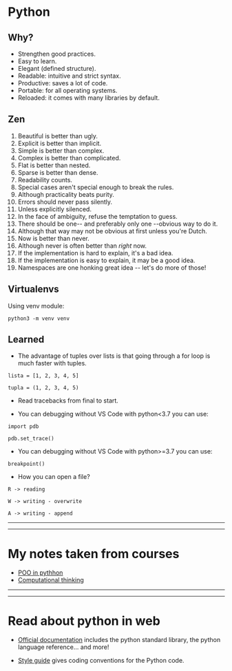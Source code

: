 # Python

## Why?

- Strengthen good practices.
- Easy to learn.
- Elegant (defined structure).
- Readable: intuitive and strict syntax.
- Productive: saves a lot of code.
- Portable: for all operating systems.
- Reloaded: it comes with many libraries by default.

## Zen

1. Beautiful is better than ugly.
2. Explicit is better than implicit.
3. Simple is better than complex.
4. Complex is better than complicated.
5. Flat is better than nested.
6. Sparse is better than dense.
7. Readability counts.
8. Special cases aren't special enough to break the rules.
9. Although practicality beats purity.
10. Errors should never pass silently.
11. Unless explicitly silenced.
12. In the face of ambiguity, refuse the temptation to guess.
13. There should be one-- and preferably only one --obvious way to do it.
14. Although that way may not be obvious at first unless you're Dutch.
15. Now is better than never.
16. Although never is often better than *right* now.
17. If the implementation is hard to explain, it's a bad idea.
18. If the implementation is easy to explain, it may be a good idea.
19. Namespaces are one honking great idea -- let's do more of those!

## Virtualenvs

Using venv module:

    python3 -m venv venv

## Learned

- The advantage of tuples over lists is that going through a for loop is much faster with tuples.

`lista = [1, 2, 3, 4, 5]`

`tupla = (1, 2, 3, 4, 5)`

- Read tracebacks from final to start.

- You can debugging without VS Code with python<3.7 you can use:

`import pdb`

`pdb.set_trace()`

- You can debugging without VS Code with python>=3.7 you can use:

`breakpoint()`

- How you can open a file?

`R -> reading`

`W -> writing - overwrite`

`A -> writing - append`

---
---
# My notes taken from courses

- [POO in pythhon](https://github.com/dcarolinahdev/notes/blob/master/py_computational_thinking.md)
- [Computational thinking](py_computational_thinking.md)

---
---

# Read about python in web

- [Official documentation](https://docs.python.org/3/) includes the python standard library, the python language reference... and more!

- [Style guide](https://peps.python.org/pep-0008/) gives coding conventions for the Python code.
